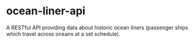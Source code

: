 # ocean-liner-api
A RESTful API providing data about historic ocean liners (passenger ships which travel across oceans at a set schedule).
